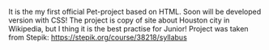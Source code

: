 It is the my first official Pet-project based on HTML. Soon will be developed version with CSS!
The project is copy of site about Houston city in Wikipedia, but I thing it is the best practise for Junior!
Project was taken from Stepik: https://stepik.org/course/38218/syllabus
